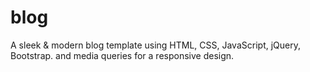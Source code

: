 # blog
A sleek & modern blog template using HTML, CSS, JavaScript, jQuery, Bootstrap. and media queries for a responsive design.
